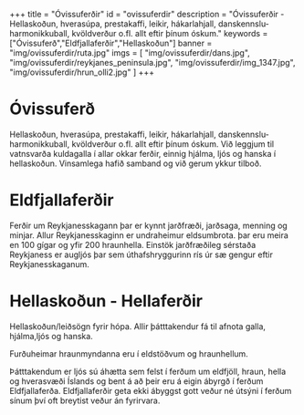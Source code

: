 +++
title = "Óvissuferðir"
id = "ovissuferdir"
description = "Óvissuferðir - Hellaskoðun, hverasúpa, prestakaffi, leikir, hákarlahjall, danskennslu-harmonikkuball, kvöldverður o.fl. allt eftir þínum óskum."
keywords = ["Óvissuferð","Eldfjallaferðir","Hellaskoðun"]
banner = "img/ovissuferdir/ruta.jpg"
imgs = [
    "img/ovissuferdir/dans.jpg",
    "img/ovissuferdir/reykjanes_peninsula.jpg",
    "img/ovissuferdir/img_1347.jpg",
    "img/ovissuferdir/hrun_olli2.jpg"
]
+++

# Óvissuferð

Hellaskoðun, hverasúpa, prestakaffi, leikir, hákarlahjall, danskennslu-harmonikkuball, kvöldverður o.fl. allt eftir þínum óskum.
Við leggjum til vatnsvarða kulda­galla í allar okkar ferðir, einnig hjálma, ljós og hanska í hellaskoðun.
Vinsamlega hafið samband og við gerum ykkur tilboð.

# Eldfjallaferðir
Ferðir um Reykjanesskagann þar er kynnt jarðfræði, jarðsaga, menning og minjar. Allur Reykjanesskaginn er undraheimur eldsumbrota. þar eru meira en 100 gígar og yfir 200 hraunhella. Einstök jarðfræðileg sérstaða Reykjaness er augljós þar sem úthafshryggurinn rís úr sæ gengur eftir Reykjanesskaganum.

# Hellaskoðun - Hellaferðir

Hellaskoðun/leiðsögn fyrir hópa.
Allir þátttakendur fá til afnota galla, hjálma,ljós og hanska.

Furðuheimar hraunmyndanna eru í eldstöðvum og hraunhellum.

Þátttakendum er ljós sú áhætta sem felst í ferðum um eldfjöll, hraun, hella og hverasvæði Íslands og bent á að þeir eru á eigin ábyrgð í ferðum Eldfjallaferða. Eldfjallaferðir geta ekki ábyggst gott veður né útsýni í ferðum sínum því oft breytist veður án fyrirvara.  
